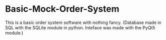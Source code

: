 # Basic-Mock-Order-System

This is a basic order system software with nothing fancy. (Database made in SQL with the SQLite module in python. Inteface was made with the PyQt5 module.)
